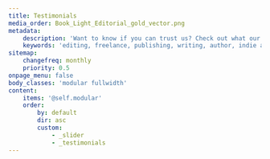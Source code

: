 ```yaml
---
title: Testimonials
media_order: Book_Light_Editorial_gold_vector.png
metadata:
    description: 'Want to know if you can trust us? Check out what our previous clients have said about Book Light Editorial. Our goal is to help you create the best possible book, and as you can see here, we have helped many authors.'
    keywords: 'editing, freelance, publishing, writing, author, indie author, editor, self-publishing, developmental editing, copyediting, manuscript, testimonials'
sitemap:
    changefreq: monthly
    priority: 0.5
onpage_menu: false
body_classes: 'modular fullwidth'
content:
    items: '@self.modular'
    order:
        by: default
        dir: asc
        custom:
            - _slider
            - _testimonials
---
```


